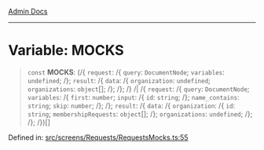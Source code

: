 [Admin Docs](/)

***

# Variable: MOCKS

> `const` **MOCKS**: (/{ `request`: /{ `query`: `DocumentNode`; `variables`: `undefined`; /}; `result`: /{ `data`: /{ `organization`: `undefined`; `organizations`: `object`[]; /}; /}; /} /| /{ `request`: /{ `query`: `DocumentNode`; `variables`: /{ `first`: `number`; `input`: /{ `id`: `string`; /}; `name_contains`: `string`; `skip`: `number`; /}; /}; `result`: /{ `data`: /{ `organization`: /{ `id`: `string`; `membershipRequests`: `object`[]; /}; `organizations`: `undefined`; /}; /}; /})[]

Defined in: [src/screens/Requests/RequestsMocks.ts:55](https://github.com/PalisadoesFoundation/talawa-admin/blob/main/src/screens/Requests/RequestsMocks.ts#L55)
